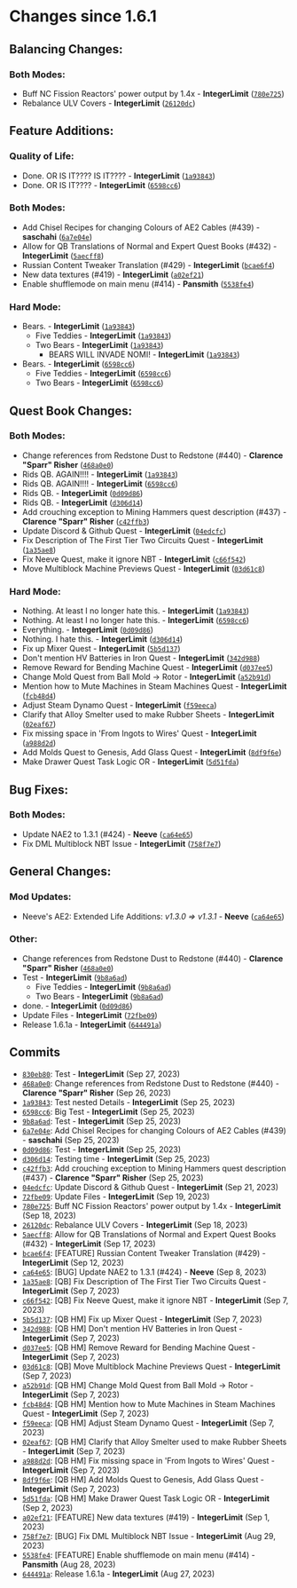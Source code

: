 <h1>Changes since 1.6.1</h1>
<h2>Balancing Changes:</h2>
<h3>Both Modes:</h3>
<ul>
<li>Buff NC Fission Reactors&#39; power output by 1.4x - <strong>IntegerLimit</strong> (<a href="https://github.com/Nomi-CEu/Nomi-CEu/commit/780e725e8c08bcbf8950bf25b3b547e450ae099a"><code>780e725</code></a>)</li>
<li>Rebalance ULV Covers - <strong>IntegerLimit</strong> (<a href="https://github.com/Nomi-CEu/Nomi-CEu/commit/26120dc6d310041eaa22dbd3262ad5a1589677f2"><code>26120dc</code></a>)</li>
</ul>
<h2>Feature Additions:</h2>
<h3>Quality of Life:</h3>
<ul>
<li>Done. OR IS IT???? IS IT???? - <strong>IntegerLimit</strong> (<a href="https://github.com/Nomi-CEu/Nomi-CEu/commit/1a938430901e5640420b4cfdc0a97f83dc9684e5"><code>1a93843</code></a>)</li>
<li>Done. OR IS IT???? - <strong>IntegerLimit</strong> (<a href="https://github.com/Nomi-CEu/Nomi-CEu/commit/6598cc6efc9c315cf5fefbf183800b5f6aacc8d7"><code>6598cc6</code></a>)</li>
</ul>
<h3>Both Modes:</h3>
<ul>
<li>Add Chisel Recipes for changing Colours of AE2 Cables (#439) - <strong>saschahi</strong> (<a href="https://github.com/Nomi-CEu/Nomi-CEu/commit/6a7e04ea0b65420c1b94c101b36907566ea367c5"><code>6a7e04e</code></a>)</li>
<li>Allow for QB Translations of Normal and Expert Quest Books (#432) - <strong>IntegerLimit</strong> (<a href="https://github.com/Nomi-CEu/Nomi-CEu/commit/5aecff8b4d5a3fd45ba54d75dc5ad241ec444be5"><code>5aecff8</code></a>)</li>
<li>Russian Content Tweaker Translation (#429) - <strong>IntegerLimit</strong> (<a href="https://github.com/Nomi-CEu/Nomi-CEu/commit/bcae6f4eebf5616766edcc3e735df7cbf6276440"><code>bcae6f4</code></a>)</li>
<li>New data textures (#419) - <strong>IntegerLimit</strong> (<a href="https://github.com/Nomi-CEu/Nomi-CEu/commit/a02ef21fbae24df59e5fa9a5ef4640752baf835f"><code>a02ef21</code></a>)</li>
<li>Enable shufflemode on main menu (#414) - <strong>Pansmith</strong> (<a href="https://github.com/Nomi-CEu/Nomi-CEu/commit/5538fe4524dcb0b64a333b756bfeeec34e12661c"><code>5538fe4</code></a>)</li>
</ul>
<h3>Hard Mode:</h3>
<ul>
<li>Bears. - <strong>IntegerLimit</strong> (<a href="https://github.com/Nomi-CEu/Nomi-CEu/commit/1a938430901e5640420b4cfdc0a97f83dc9684e5"><code>1a93843</code></a>)<ul>
<li>Five Teddies - <strong>IntegerLimit</strong> (<a href="https://github.com/Nomi-CEu/Nomi-CEu/commit/1a938430901e5640420b4cfdc0a97f83dc9684e5"><code>1a93843</code></a>)</li>
<li>Two Bears - <strong>IntegerLimit</strong> (<a href="https://github.com/Nomi-CEu/Nomi-CEu/commit/1a938430901e5640420b4cfdc0a97f83dc9684e5"><code>1a93843</code></a>)<ul>
<li>BEARS WILL INVADE NOMI! - <strong>IntegerLimit</strong> (<a href="https://github.com/Nomi-CEu/Nomi-CEu/commit/1a938430901e5640420b4cfdc0a97f83dc9684e5"><code>1a93843</code></a>)</li>
</ul>
</li>
</ul>
</li>
<li>Bears. - <strong>IntegerLimit</strong> (<a href="https://github.com/Nomi-CEu/Nomi-CEu/commit/6598cc6efc9c315cf5fefbf183800b5f6aacc8d7"><code>6598cc6</code></a>)<ul>
<li>Five Teddies - <strong>IntegerLimit</strong> (<a href="https://github.com/Nomi-CEu/Nomi-CEu/commit/6598cc6efc9c315cf5fefbf183800b5f6aacc8d7"><code>6598cc6</code></a>)</li>
<li>Two Bears - <strong>IntegerLimit</strong> (<a href="https://github.com/Nomi-CEu/Nomi-CEu/commit/6598cc6efc9c315cf5fefbf183800b5f6aacc8d7"><code>6598cc6</code></a>)</li>
</ul>
</li>
</ul>
<h2>Quest Book Changes:</h2>
<h3>Both Modes:</h3>
<ul>
<li>Change references from Redstone Dust to Redstone (#440) - <strong>Clarence &quot;Sparr&quot; Risher</strong> (<a href="https://github.com/Nomi-CEu/Nomi-CEu/commit/468a0e0d8242dabd545f687e8eee3e649df6d5a8"><code>468a0e0</code></a>)</li>
<li>Rids QB. AGAIN!!!! - <strong>IntegerLimit</strong> (<a href="https://github.com/Nomi-CEu/Nomi-CEu/commit/1a938430901e5640420b4cfdc0a97f83dc9684e5"><code>1a93843</code></a>)</li>
<li>Rids QB. AGAIN!!!! - <strong>IntegerLimit</strong> (<a href="https://github.com/Nomi-CEu/Nomi-CEu/commit/6598cc6efc9c315cf5fefbf183800b5f6aacc8d7"><code>6598cc6</code></a>)</li>
<li>Rids QB. - <strong>IntegerLimit</strong> (<a href="https://github.com/Nomi-CEu/Nomi-CEu/commit/0d09d8688475eb0772a97a88abbbe3727ef45c84"><code>0d09d86</code></a>)</li>
<li>Rids QB. - <strong>IntegerLimit</strong> (<a href="https://github.com/Nomi-CEu/Nomi-CEu/commit/d306d14353fa15d804c28f8c1aacbe1e58f0087b"><code>d306d14</code></a>)</li>
<li>Add crouching exception to Mining Hammers quest description (#437) - <strong>Clarence &quot;Sparr&quot; Risher</strong> (<a href="https://github.com/Nomi-CEu/Nomi-CEu/commit/c42ffb3fea024579e4f5a48ce351435ad498fe56"><code>c42ffb3</code></a>)</li>
<li>Update Discord &amp; Github Quest - <strong>IntegerLimit</strong> (<a href="https://github.com/Nomi-CEu/Nomi-CEu/commit/04edcfccae1bafef1d11d51f83bc1f56a90476d5"><code>04edcfc</code></a>)</li>
<li>Fix Description of The First Tier Two Circuits Quest - <strong>IntegerLimit</strong> (<a href="https://github.com/Nomi-CEu/Nomi-CEu/commit/1a35ae82d9830c5444c5634d93268e3b857f07bd"><code>1a35ae8</code></a>)</li>
<li>Fix Neeve Quest, make it ignore NBT - <strong>IntegerLimit</strong> (<a href="https://github.com/Nomi-CEu/Nomi-CEu/commit/c66f5428818e02051b77d84fa01792bf2a6d9dcf"><code>c66f542</code></a>)</li>
<li>Move Multiblock Machine Previews Quest - <strong>IntegerLimit</strong> (<a href="https://github.com/Nomi-CEu/Nomi-CEu/commit/03d61c8d5fbaa0439fc823b5aef3a4859b17a444"><code>03d61c8</code></a>)</li>
</ul>
<h3>Hard Mode:</h3>
<ul>
<li>Nothing. At least I no longer hate this. - <strong>IntegerLimit</strong> (<a href="https://github.com/Nomi-CEu/Nomi-CEu/commit/1a938430901e5640420b4cfdc0a97f83dc9684e5"><code>1a93843</code></a>)</li>
<li>Nothing. At least I no longer hate this. - <strong>IntegerLimit</strong> (<a href="https://github.com/Nomi-CEu/Nomi-CEu/commit/6598cc6efc9c315cf5fefbf183800b5f6aacc8d7"><code>6598cc6</code></a>)</li>
<li>Everything. - <strong>IntegerLimit</strong> (<a href="https://github.com/Nomi-CEu/Nomi-CEu/commit/0d09d8688475eb0772a97a88abbbe3727ef45c84"><code>0d09d86</code></a>)</li>
<li>Nothing. I hate this. - <strong>IntegerLimit</strong> (<a href="https://github.com/Nomi-CEu/Nomi-CEu/commit/d306d14353fa15d804c28f8c1aacbe1e58f0087b"><code>d306d14</code></a>)</li>
<li>Fix up Mixer Quest - <strong>IntegerLimit</strong> (<a href="https://github.com/Nomi-CEu/Nomi-CEu/commit/5b5d13710abe0f96c41ba4a3505969c0a98e23bc"><code>5b5d137</code></a>)</li>
<li>Don&#39;t mention HV Batteries in Iron Quest - <strong>IntegerLimit</strong> (<a href="https://github.com/Nomi-CEu/Nomi-CEu/commit/342d988e322a45e0d141227c9aa34ec8e53663e7"><code>342d988</code></a>)</li>
<li>Remove Reward for Bending Machine Quest - <strong>IntegerLimit</strong> (<a href="https://github.com/Nomi-CEu/Nomi-CEu/commit/d037ee5f466cec066fac1d14a762a377426a032d"><code>d037ee5</code></a>)</li>
<li>Change Mold Quest from Ball Mold -&gt; Rotor - <strong>IntegerLimit</strong> (<a href="https://github.com/Nomi-CEu/Nomi-CEu/commit/a52b91d97ac6849fe74623e3cc08362eb3ad99fa"><code>a52b91d</code></a>)</li>
<li>Mention how to Mute Machines in Steam Machines Quest - <strong>IntegerLimit</strong> (<a href="https://github.com/Nomi-CEu/Nomi-CEu/commit/fcb48d4bc9f27058c6a2dcca7bf813f3d7f6a6d9"><code>fcb48d4</code></a>)</li>
<li>Adjust Steam Dynamo Quest - <strong>IntegerLimit</strong> (<a href="https://github.com/Nomi-CEu/Nomi-CEu/commit/f59eecad41745f65348da88a3f4c057300459782"><code>f59eeca</code></a>)</li>
<li>Clarify that Alloy Smelter used to make Rubber Sheets - <strong>IntegerLimit</strong> (<a href="https://github.com/Nomi-CEu/Nomi-CEu/commit/02eaf67bd168eb11a7a71f4d346eb591841d0af3"><code>02eaf67</code></a>)</li>
<li>Fix missing space in &#39;From Ingots to Wires&#39; Quest - <strong>IntegerLimit</strong> (<a href="https://github.com/Nomi-CEu/Nomi-CEu/commit/a988d2df30e4d01b973870cc85350962a9125f5c"><code>a988d2d</code></a>)</li>
<li>Add Molds Quest to Genesis, Add Glass Quest - <strong>IntegerLimit</strong> (<a href="https://github.com/Nomi-CEu/Nomi-CEu/commit/8df9f6e3180323946cc6553cd0fb5e1e96f0ac03"><code>8df9f6e</code></a>)</li>
<li>Make Drawer Quest Task Logic OR - <strong>IntegerLimit</strong> (<a href="https://github.com/Nomi-CEu/Nomi-CEu/commit/5d51fda1c6740edc5021657f90f6ecd1de954d29"><code>5d51fda</code></a>)</li>
</ul>
<h2>Bug Fixes:</h2>
<h3>Both Modes:</h3>
<ul>
<li>Update NAE2 to 1.3.1 (#424) - <strong>Neeve</strong> (<a href="https://github.com/Nomi-CEu/Nomi-CEu/commit/ca64e658083d5ff41f15ce37fe817842018031d3"><code>ca64e65</code></a>)</li>
<li>Fix DML Multiblock NBT Issue - <strong>IntegerLimit</strong> (<a href="https://github.com/Nomi-CEu/Nomi-CEu/commit/758f7e704ca8b13031f7ca859e6bc9c0f0a9e786"><code>758f7e7</code></a>)</li>
</ul>
<h2>General Changes:</h2>
<h3>Mod Updates:</h3>
<ul>
<li>Neeve&#39;s AE2: Extended Life Additions: <em>v1.3.0 =&gt; v1.3.1</em> - <strong>Neeve</strong> (<a href="https://github.com/Nomi-CEu/Nomi-CEu/commit/ca64e658083d5ff41f15ce37fe817842018031d3"><code>ca64e65</code></a>)</li>
</ul>
<h3>Other:</h3>
<ul>
<li>Change references from Redstone Dust to Redstone (#440) - <strong>Clarence &quot;Sparr&quot; Risher</strong> (<a href="https://github.com/Nomi-CEu/Nomi-CEu/commit/468a0e0d8242dabd545f687e8eee3e649df6d5a8"><code>468a0e0</code></a>)</li>
<li>Test - <strong>IntegerLimit</strong> (<a href="https://github.com/Nomi-CEu/Nomi-CEu/commit/9b8a6ad5975bb28721543c84ff997c4535bdb6d4"><code>9b8a6ad</code></a>)<ul>
<li>Five Teddies - <strong>IntegerLimit</strong> (<a href="https://github.com/Nomi-CEu/Nomi-CEu/commit/9b8a6ad5975bb28721543c84ff997c4535bdb6d4"><code>9b8a6ad</code></a>)</li>
<li>Two Bears - <strong>IntegerLimit</strong> (<a href="https://github.com/Nomi-CEu/Nomi-CEu/commit/9b8a6ad5975bb28721543c84ff997c4535bdb6d4"><code>9b8a6ad</code></a>)</li>
</ul>
</li>
<li>done. - <strong>IntegerLimit</strong> (<a href="https://github.com/Nomi-CEu/Nomi-CEu/commit/0d09d8688475eb0772a97a88abbbe3727ef45c84"><code>0d09d86</code></a>)</li>
<li>Update Files - <strong>IntegerLimit</strong> (<a href="https://github.com/Nomi-CEu/Nomi-CEu/commit/72fbe09e0c18d139bcf0d9bfe2ecbf5dcce49f6f"><code>72fbe09</code></a>)</li>
<li>Release 1.6.1a - <strong>IntegerLimit</strong> (<a href="https://github.com/Nomi-CEu/Nomi-CEu/commit/644491a9f53c0ee300dbaf345f23e5b3f08b3c8a"><code>644491a</code></a>)</li>
</ul>
<h2>Commits</h2>
<ul>
<li><a href="https://github.com/Nomi-CEu/Nomi-CEu/commit/830eb80132aeab4f8955312ab2264a30ec8565de"><code>830eb80</code></a>: Test - <strong>IntegerLimit</strong> (Sep 27, 2023)</li>
<li><a href="https://github.com/Nomi-CEu/Nomi-CEu/commit/468a0e0d8242dabd545f687e8eee3e649df6d5a8"><code>468a0e0</code></a>: Change references from Redstone Dust to Redstone (#440) - <strong>Clarence &quot;Sparr&quot; Risher</strong> (Sep 26, 2023)</li>
<li><a href="https://github.com/Nomi-CEu/Nomi-CEu/commit/1a938430901e5640420b4cfdc0a97f83dc9684e5"><code>1a93843</code></a>: Test nested Details - <strong>IntegerLimit</strong> (Sep 25, 2023)</li>
<li><a href="https://github.com/Nomi-CEu/Nomi-CEu/commit/6598cc6efc9c315cf5fefbf183800b5f6aacc8d7"><code>6598cc6</code></a>: Big Test - <strong>IntegerLimit</strong> (Sep 25, 2023)</li>
<li><a href="https://github.com/Nomi-CEu/Nomi-CEu/commit/9b8a6ad5975bb28721543c84ff997c4535bdb6d4"><code>9b8a6ad</code></a>: Test - <strong>IntegerLimit</strong> (Sep 25, 2023)</li>
<li><a href="https://github.com/Nomi-CEu/Nomi-CEu/commit/6a7e04ea0b65420c1b94c101b36907566ea367c5"><code>6a7e04e</code></a>: Add Chisel Recipes for changing Colours of AE2 Cables (#439) - <strong>saschahi</strong> (Sep 25, 2023)</li>
<li><a href="https://github.com/Nomi-CEu/Nomi-CEu/commit/0d09d8688475eb0772a97a88abbbe3727ef45c84"><code>0d09d86</code></a>: Test - <strong>IntegerLimit</strong> (Sep 25, 2023)</li>
<li><a href="https://github.com/Nomi-CEu/Nomi-CEu/commit/d306d14353fa15d804c28f8c1aacbe1e58f0087b"><code>d306d14</code></a>: Testing time - <strong>IntegerLimit</strong> (Sep 25, 2023)</li>
<li><a href="https://github.com/Nomi-CEu/Nomi-CEu/commit/c42ffb3fea024579e4f5a48ce351435ad498fe56"><code>c42ffb3</code></a>: Add crouching exception to Mining Hammers quest description (#437) - <strong>Clarence &quot;Sparr&quot; Risher</strong> (Sep 25, 2023)</li>
<li><a href="https://github.com/Nomi-CEu/Nomi-CEu/commit/04edcfccae1bafef1d11d51f83bc1f56a90476d5"><code>04edcfc</code></a>: Update Discord &amp; Github Quest - <strong>IntegerLimit</strong> (Sep 21, 2023)</li>
<li><a href="https://github.com/Nomi-CEu/Nomi-CEu/commit/72fbe09e0c18d139bcf0d9bfe2ecbf5dcce49f6f"><code>72fbe09</code></a>: Update Files - <strong>IntegerLimit</strong> (Sep 19, 2023)</li>
<li><a href="https://github.com/Nomi-CEu/Nomi-CEu/commit/780e725e8c08bcbf8950bf25b3b547e450ae099a"><code>780e725</code></a>: Buff NC Fission Reactors&#39; power output by 1.4x - <strong>IntegerLimit</strong> (Sep 18, 2023)</li>
<li><a href="https://github.com/Nomi-CEu/Nomi-CEu/commit/26120dc6d310041eaa22dbd3262ad5a1589677f2"><code>26120dc</code></a>: Rebalance ULV Covers - <strong>IntegerLimit</strong> (Sep 18, 2023)</li>
<li><a href="https://github.com/Nomi-CEu/Nomi-CEu/commit/5aecff8b4d5a3fd45ba54d75dc5ad241ec444be5"><code>5aecff8</code></a>: Allow for QB Translations of Normal and Expert Quest Books (#432) - <strong>IntegerLimit</strong> (Sep 17, 2023)</li>
<li><a href="https://github.com/Nomi-CEu/Nomi-CEu/commit/bcae6f4eebf5616766edcc3e735df7cbf6276440"><code>bcae6f4</code></a>: [FEATURE] Russian Content Tweaker Translation (#429) - <strong>IntegerLimit</strong> (Sep 12, 2023)</li>
<li><a href="https://github.com/Nomi-CEu/Nomi-CEu/commit/ca64e658083d5ff41f15ce37fe817842018031d3"><code>ca64e65</code></a>: [BUG] Update NAE2 to 1.3.1 (#424) - <strong>Neeve</strong> (Sep 8, 2023)</li>
<li><a href="https://github.com/Nomi-CEu/Nomi-CEu/commit/1a35ae82d9830c5444c5634d93268e3b857f07bd"><code>1a35ae8</code></a>: [QB] Fix Description of The First Tier Two Circuits Quest - <strong>IntegerLimit</strong> (Sep 7, 2023)</li>
<li><a href="https://github.com/Nomi-CEu/Nomi-CEu/commit/c66f5428818e02051b77d84fa01792bf2a6d9dcf"><code>c66f542</code></a>: [QB] Fix Neeve Quest, make it ignore NBT - <strong>IntegerLimit</strong> (Sep 7, 2023)</li>
<li><a href="https://github.com/Nomi-CEu/Nomi-CEu/commit/5b5d13710abe0f96c41ba4a3505969c0a98e23bc"><code>5b5d137</code></a>: [QB HM] Fix up Mixer Quest - <strong>IntegerLimit</strong> (Sep 7, 2023)</li>
<li><a href="https://github.com/Nomi-CEu/Nomi-CEu/commit/342d988e322a45e0d141227c9aa34ec8e53663e7"><code>342d988</code></a>: [QB HM] Don&#39;t mention HV Batteries in Iron Quest - <strong>IntegerLimit</strong> (Sep 7, 2023)</li>
<li><a href="https://github.com/Nomi-CEu/Nomi-CEu/commit/d037ee5f466cec066fac1d14a762a377426a032d"><code>d037ee5</code></a>: [QB HM] Remove Reward for Bending Machine Quest - <strong>IntegerLimit</strong> (Sep 7, 2023)</li>
<li><a href="https://github.com/Nomi-CEu/Nomi-CEu/commit/03d61c8d5fbaa0439fc823b5aef3a4859b17a444"><code>03d61c8</code></a>: [QB] Move Multiblock Machine Previews Quest - <strong>IntegerLimit</strong> (Sep 7, 2023)</li>
<li><a href="https://github.com/Nomi-CEu/Nomi-CEu/commit/a52b91d97ac6849fe74623e3cc08362eb3ad99fa"><code>a52b91d</code></a>: [QB HM] Change Mold Quest from Ball Mold -&gt; Rotor - <strong>IntegerLimit</strong> (Sep 7, 2023)</li>
<li><a href="https://github.com/Nomi-CEu/Nomi-CEu/commit/fcb48d4bc9f27058c6a2dcca7bf813f3d7f6a6d9"><code>fcb48d4</code></a>: [QB HM] Mention how to Mute Machines in Steam Machines Quest - <strong>IntegerLimit</strong> (Sep 7, 2023)</li>
<li><a href="https://github.com/Nomi-CEu/Nomi-CEu/commit/f59eecad41745f65348da88a3f4c057300459782"><code>f59eeca</code></a>: [QB HM] Adjust Steam Dynamo Quest - <strong>IntegerLimit</strong> (Sep 7, 2023)</li>
<li><a href="https://github.com/Nomi-CEu/Nomi-CEu/commit/02eaf67bd168eb11a7a71f4d346eb591841d0af3"><code>02eaf67</code></a>: [QB HM] Clarify that Alloy Smelter used to make Rubber Sheets - <strong>IntegerLimit</strong> (Sep 7, 2023)</li>
<li><a href="https://github.com/Nomi-CEu/Nomi-CEu/commit/a988d2df30e4d01b973870cc85350962a9125f5c"><code>a988d2d</code></a>: [QB HM] Fix missing space in &#39;From Ingots to Wires&#39; Quest - <strong>IntegerLimit</strong> (Sep 7, 2023)</li>
<li><a href="https://github.com/Nomi-CEu/Nomi-CEu/commit/8df9f6e3180323946cc6553cd0fb5e1e96f0ac03"><code>8df9f6e</code></a>: [QB HM] Add Molds Quest to Genesis, Add Glass Quest - <strong>IntegerLimit</strong> (Sep 7, 2023)</li>
<li><a href="https://github.com/Nomi-CEu/Nomi-CEu/commit/5d51fda1c6740edc5021657f90f6ecd1de954d29"><code>5d51fda</code></a>: [QB HM] Make Drawer Quest Task Logic OR - <strong>IntegerLimit</strong> (Sep 2, 2023)</li>
<li><a href="https://github.com/Nomi-CEu/Nomi-CEu/commit/a02ef21fbae24df59e5fa9a5ef4640752baf835f"><code>a02ef21</code></a>: [FEATURE] New data textures (#419) - <strong>IntegerLimit</strong> (Sep 1, 2023)</li>
<li><a href="https://github.com/Nomi-CEu/Nomi-CEu/commit/758f7e704ca8b13031f7ca859e6bc9c0f0a9e786"><code>758f7e7</code></a>: [BUG] Fix DML Multiblock NBT Issue - <strong>IntegerLimit</strong> (Aug 29, 2023)</li>
<li><a href="https://github.com/Nomi-CEu/Nomi-CEu/commit/5538fe4524dcb0b64a333b756bfeeec34e12661c"><code>5538fe4</code></a>: [FEATURE] Enable shufflemode on main menu (#414) - <strong>Pansmith</strong> (Aug 28, 2023)</li>
<li><a href="https://github.com/Nomi-CEu/Nomi-CEu/commit/644491a9f53c0ee300dbaf345f23e5b3f08b3c8a"><code>644491a</code></a>: Release 1.6.1a - <strong>IntegerLimit</strong> (Aug 27, 2023)</li>
</ul>
